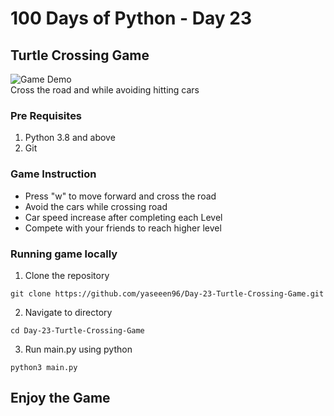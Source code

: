 # 100 Days of Python - Day 23
## Turtle Crossing Game
![Game Demo](https://i.ibb.co/cvKgcYp/Screenshot-from-2023-11-23-13-15-32.png) <br/>
Cross the road and while avoiding hitting cars
### Pre Requisites
1. Python 3.8 and above
2. Git

### Game Instruction
- Press "w" to move forward and cross the road
- Avoid the cars while crossing road
- Car speed increase after completing each Level
- Compete with your friends to reach higher level

### Running game locally
1. Clone the repository
```
git clone https://github.com/yaseeen96/Day-23-Turtle-Crossing-Game.git
```

2. Navigate to directory
```
cd Day-23-Turtle-Crossing-Game
```

3. Run main.py using python
```
python3 main.py
```

## Enjoy the Game